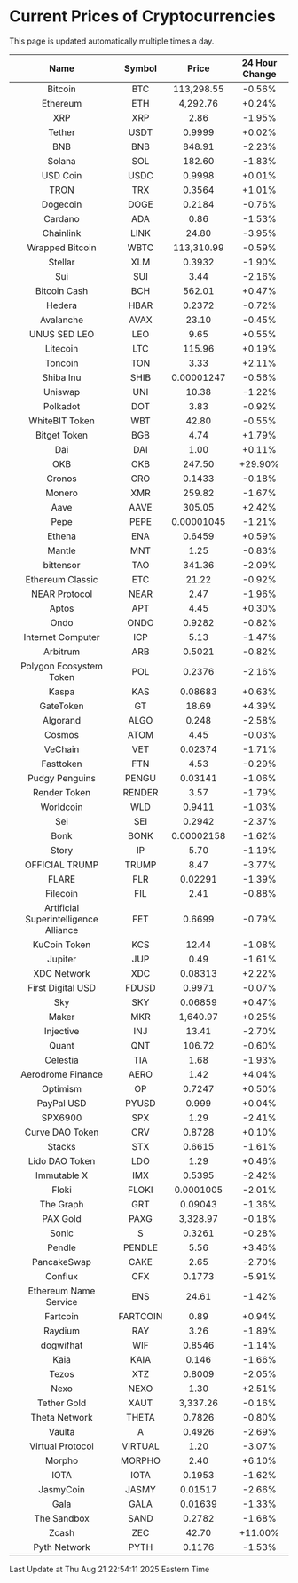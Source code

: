 # Current Prices of Cryptocurrencies
This page is updated automatically multiple times a day.

| Name | Symbol | Price | 24 Hour Change |
| :---: |:---:| :---: | :---: |
| Bitcoin | BTC | 113,298.55 | -0.56% |
| Ethereum | ETH | 4,292.76 | +0.24% |
| XRP | XRP | 2.86 | -1.95% |
| Tether | USDT | 0.9999 | +0.02% |
| BNB | BNB | 848.91 | -2.23% |
| Solana | SOL | 182.60 | -1.83% |
| USD Coin | USDC | 0.9998 | +0.01% |
| TRON | TRX | 0.3564 | +1.01% |
| Dogecoin | DOGE | 0.2184 | -0.76% |
| Cardano | ADA | 0.86 | -1.53% |
| Chainlink | LINK | 24.80 | -3.95% |
| Wrapped Bitcoin | WBTC | 113,310.99 | -0.59% |
| Stellar | XLM | 0.3932 | -1.90% |
| Sui | SUI | 3.44 | -2.16% |
| Bitcoin Cash | BCH | 562.01 | +0.47% |
| Hedera | HBAR | 0.2372 | -0.72% |
| Avalanche | AVAX | 23.10 | -0.45% |
| UNUS SED LEO | LEO | 9.65 | +0.55% |
| Litecoin | LTC | 115.96 | +0.19% |
| Toncoin | TON | 3.33 | +2.11% |
| Shiba Inu | SHIB | 0.00001247 | -0.56% |
| Uniswap | UNI | 10.38 | -1.22% |
| Polkadot | DOT | 3.83 | -0.92% |
| WhiteBIT Token | WBT | 42.80 | -0.55% |
| Bitget Token | BGB | 4.74 | +1.79% |
| Dai | DAI | 1.00 | +0.11% |
| OKB | OKB | 247.50 | +29.90% |
| Cronos | CRO | 0.1433 | -0.18% |
| Monero | XMR | 259.82 | -1.67% |
| Aave | AAVE | 305.05 | +2.42% |
| Pepe | PEPE | 0.00001045 | -1.21% |
| Ethena | ENA | 0.6459 | +0.59% |
| Mantle | MNT | 1.25 | -0.83% |
| bittensor | TAO | 341.36 | -2.09% |
| Ethereum Classic | ETC | 21.22 | -0.92% |
| NEAR Protocol | NEAR | 2.47 | -1.96% |
| Aptos | APT | 4.45 | +0.30% |
| Ondo | ONDO | 0.9282 | -0.82% |
| Internet Computer | ICP | 5.13 | -1.47% |
| Arbitrum | ARB | 0.5021 | -0.82% |
| Polygon Ecosystem Token | POL | 0.2376 | -2.16% |
| Kaspa | KAS | 0.08683 | +0.63% |
| GateToken | GT | 18.69 | +4.39% |
| Algorand | ALGO | 0.248 | -2.58% |
| Cosmos | ATOM | 4.45 | -0.03% |
| VeChain | VET | 0.02374 | -1.71% |
| Fasttoken | FTN | 4.53 | -0.29% |
| Pudgy Penguins | PENGU | 0.03141 | -1.06% |
| Render Token | RENDER | 3.57 | -1.79% |
| Worldcoin | WLD | 0.9411 | -1.03% |
| Sei | SEI | 0.2942 | -2.37% |
| Bonk | BONK | 0.00002158 | -1.62% |
| Story | IP | 5.70 | -1.19% |
| OFFICIAL TRUMP | TRUMP | 8.47 | -3.77% |
| FLARE | FLR | 0.02291 | -1.39% |
| Filecoin | FIL | 2.41 | -0.88% |
| Artificial Superintelligence Alliance | FET | 0.6699 | -0.79% |
| KuCoin Token | KCS | 12.44 | -1.08% |
| Jupiter | JUP | 0.49 | -1.61% |
| XDC Network | XDC | 0.08313 | +2.22% |
| First Digital USD | FDUSD | 0.9971 | -0.07% |
| Sky | SKY | 0.06859 | +0.47% |
| Maker | MKR | 1,640.97 | +0.25% |
| Injective | INJ | 13.41 | -2.70% |
| Quant | QNT | 106.72 | -0.60% |
| Celestia | TIA | 1.68 | -1.93% |
| Aerodrome Finance | AERO | 1.42 | +4.04% |
| Optimism | OP | 0.7247 | +0.50% |
| PayPal USD | PYUSD | 0.999 | +0.04% |
| SPX6900 | SPX | 1.29 | -2.41% |
| Curve DAO Token | CRV | 0.8728 | +0.10% |
| Stacks | STX | 0.6615 | -1.61% |
| Lido DAO Token | LDO | 1.29 | +0.46% |
| Immutable X | IMX | 0.5395 | -2.42% |
| Floki | FLOKI | 0.0001005 | -2.01% |
| The Graph | GRT | 0.09043 | -1.36% |
| PAX Gold | PAXG | 3,328.97 | -0.18% |
| Sonic | S | 0.3261 | -0.28% |
| Pendle | PENDLE | 5.56 | +3.46% |
| PancakeSwap | CAKE | 2.65 | -2.70% |
| Conflux | CFX | 0.1773 | -5.91% |
| Ethereum Name Service | ENS | 24.61 | -1.42% |
| Fartcoin | FARTCOIN | 0.89 | +0.94% |
| Raydium | RAY | 3.26 | -1.89% |
| dogwifhat | WIF | 0.8546 | -1.14% |
| Kaia | KAIA | 0.146 | -1.66% |
| Tezos | XTZ | 0.8009 | -2.05% |
| Nexo | NEXO | 1.30 | +2.51% |
| Tether Gold | XAUT | 3,337.26 | -0.16% |
| Theta Network | THETA | 0.7826 | -0.80% |
| Vaulta | A | 0.4926 | -2.69% |
| Virtual Protocol | VIRTUAL | 1.20 | -3.07% |
| Morpho | MORPHO | 2.40 | +6.10% |
| IOTA | IOTA | 0.1953 | -1.62% |
| JasmyCoin | JASMY | 0.01517 | -2.66% |
| Gala | GALA | 0.01639 | -1.33% |
| The Sandbox | SAND | 0.2782 | -1.68% |
| Zcash | ZEC | 42.70 | +11.00% |
| Pyth Network | PYTH | 0.1176 | -1.53% |

Last Update at Thu Aug 21 22:54:11 2025 Eastern Time